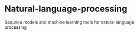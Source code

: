 # Natural-language-processing
Sequnce models and machine learning tools for natural language processing
